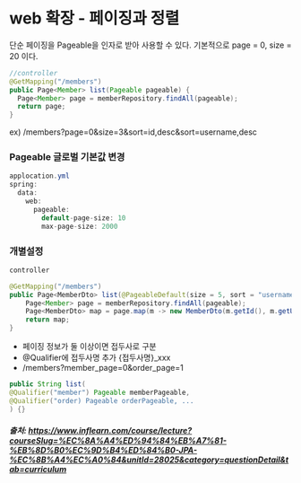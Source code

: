 # web 확장 - 페이징과 정렬 

단순 페이징을 Pageable을 인자로 받아 사용할 수 있다. 
기본적으로 page = 0, size = 20 이다.

```java
//controller 
@GetMapping("/members")
public Page<Member> list(Pageable pageable) {
  Page<Member> page = memberRepository.findAll(pageable);
  return page;
}
```
ex) /members?page=0&size=3&sort=id,desc&sort=username,desc

### Pageable 글로벌 기본값 변경
```java
applocation.yml
spring:
  data:
    web:
      pageable:
        default-page-size: 10
        max-page-size: 2000
```

### 개별설정
```java
controller

@GetMapping("/members")
public Page<MemberDto> list(@PageableDefault(size = 5, sort = "username") Pageable pageable) {
    Page<Member> page = memberRepository.findAll(pageable);
    Page<MemberDto> map = page.map(m -> new MemberDto(m.getId(), m.getUsername(), null));
    return map;
}
```

- 페이징 정보가 둘 이상이면 접두사로 구분
- @Qualifier에 접두사명 추가 {접두사명}_xxx
- /members?member_page=0&order_page=1

```java
public String list(
@Qualifier("member") Pageable memberPageable,
@Qualifier("order) Pageable orderPageable, ...
) {}
```

##### 출처: https://www.inflearn.com/course/lecture?courseSlug=%EC%8A%A4%ED%94%84%EB%A7%81-%EB%8D%B0%EC%9D%B4%ED%84%B0-JPA-%EC%8B%A4%EC%A0%84&unitId=28025&category=questionDetail&tab=curriculum
